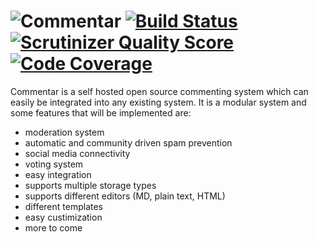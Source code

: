 ![Commentar](http://i.imgur.com/CZtGVpx.gif) 
[![Build Status](https://travis-ci.org/Commentar/Commentar.png?branch=master)](https://travis-ci.org/Commentar/Commentar) [![Scrutinizer Quality Score](https://scrutinizer-ci.com/g/Commentar/Commentar/badges/quality-score.png?s=daa8f4827fcd6930dfd91e68fda836e495eab055)](https://scrutinizer-ci.com/g/Commentar/Commentar/) [![Code Coverage](https://scrutinizer-ci.com/g/Commentar/Commentar/badges/coverage.png?s=dfeb7b2ccea63ee40d71c3b043cb8822e374a5bf)](https://scrutinizer-ci.com/g/Commentar/Commentar/)
=

Commentar is a self hosted open source commenting system which can easily be integrated into any existing system. It is a modular system and some features that will be implemented are:

- moderation system
- automatic and community driven spam prevention
- social media connectivity
- voting system
- easy integration
- supports multiple storage types
- supports different editors (MD, plain text, HTML)
- different templates
- easy custimization
- more to come
